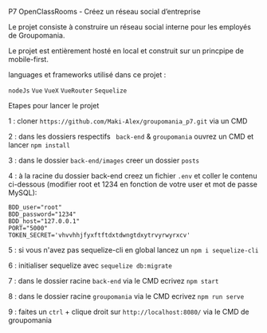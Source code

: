 P7 OpenClassRooms - Créez un réseau social d’entreprise

Le projet consiste à construire un réseau social interne pour les employés de Groupomania.

Le projet est entièrement hosté en local et construit sur un princpipe de mobile-first.

languages et frameworks utilisé dans ce projet :

`nodeJs`
`Vue`
`VueX`
`VueRouter`
`Sequelize`

Etapes pour lancer le projet

1 : cloner ``https://github.com/Maki-Alex/groupomania_p7.git`` via un CMD

2 : dans les dossiers respectifs `` back-end`` & ``groupomania`` ouvrez un CMD et lancer ``npm install``

3 : dans le dossier ``back-end/images`` creer un dossier ``posts``

4 : à la racine du dossier back-end creez un fichier ``.env`` et coller le contenu ci-dessous (modifier root et 1234 en fonction de votre user et mot de passe MySQL):

```
BDD_user="root"
BDD_password="1234"
BDD_host="127.0.0.1"
PORT="5000"
TOKEN_SECRET='vhvvhhjfyxftftdxtdwngtdxytrvyrwyrxcv'
```

5 : si vous n'avez pas sequelize-cli en global lancez un ``npm i sequelize-cli``

6 : initialiser sequelize avec `` sequelize db:migrate ``

7 : dans le dossier racine ``back-end`` via le CMD ecrivez `` npm start ``

8 : dans le dossier racine ``groupomania`` via le CMD ecrivez `` npm run serve ``

9 : faites un ``ctrl`` + clique droit sur ``http://localhost:8080/`` via le CMD de groupomania 

